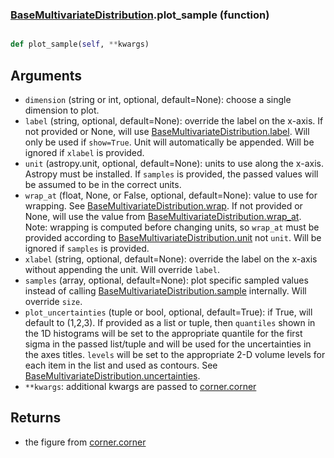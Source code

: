 ### [BaseMultivariateDistribution](BaseMultivariateDistribution.md).plot_sample (function)


```py

def plot_sample(self, **kwargs)

```



Arguments
---------
* `dimension` (string or int, optional, default=None): choose a single
    dimension to plot.
* `label` (string, optional, default=None): override the label on the
    x-axis.  If not provided or None, will use [BaseMultivariateDistribution.label](BaseMultivariateDistribution.label.md).  Will
    only be used if `show=True`.  Unit will automatically be appended.
    Will be ignored if `xlabel` is provided.
* `unit` (astropy.unit, optional, default=None): units to use along
    the x-axis.  Astropy must be installed.  If `samples` is provided,
    the passed values will be assumed to be in the correct units.
* `wrap_at` (float, None, or False, optional, default=None): value to
    use for wrapping.  See [BaseMultivariateDistribution.wrap](BaseMultivariateDistribution.wrap.md).  If not provided or None,
    will use the value from [BaseMultivariateDistribution.wrap_at](BaseMultivariateDistribution.wrap_at.md).  Note: wrapping is
    computed before changing units, so `wrap_at` must be provided
    according to [BaseMultivariateDistribution.unit](BaseMultivariateDistribution.unit.md) not `unit`.  Will be ignored
    if `samples` is provided.
* `xlabel` (string, optional, default=None): override the label on the
    x-axis without appending the unit.  Will override `label`.
* `samples` (array, optional, default=None): plot specific sampled
    values instead of calling [BaseMultivariateDistribution.sample](BaseMultivariateDistribution.sample.md) internally.  Will override
    `size`.
* `plot_uncertainties` (tuple or bool, optional, default=True): if True,
    will default to (1,2,3).
    If provided as a list or tuple, then `quantiles` shown in the 1D
    histograms will be set to the appropriate quantile for the first
    sigma in the passed list/tuple and will be used for the uncertainties
    in the axes titles. `levels` will be set to the appropriate 2-D volume levels for each
    item in the list and used as contours. See [BaseMultivariateDistribution.uncertainties](BaseMultivariateDistribution.uncertainties.md).
* `**kwargs`: additional kwargs are passed to [corner.corner](https://corner.readthedocs.io/en/latest/api.html#corner.corner)

Returns
------------
* the figure from [corner.corner](https://corner.readthedocs.io/en/latest/api.html#corner.corner)

